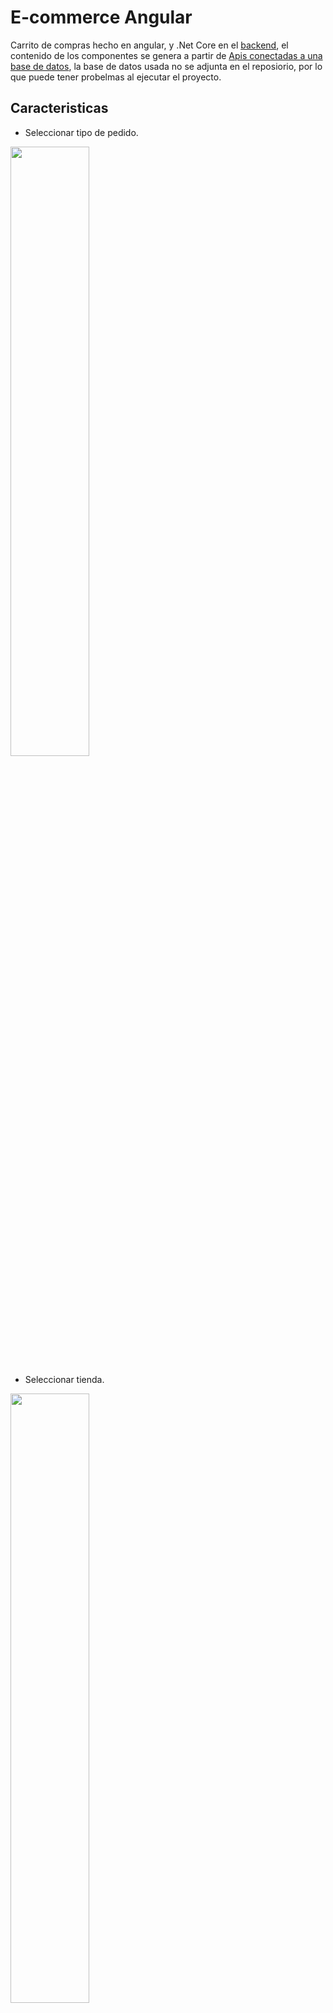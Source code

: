 # E-commerce Angular

Carrito de compras hecho en angular, y .Net Core en el [backend](https://github.com/B3rert/E-Commerce-ApiRestCore), el contenido de los componentes se genera a partir de [Apis conectadas a una base de datos](https://github.com/B3rert/E-Commerce-ApiRestCore), la base de datos usada no se adjunta en el reposiorio, por lo que puede tener probelmas al ejecutar el proyecto.

## Caracteristicas

* Seleccionar tipo de pedido.

<img src="https://github.com/B3rert/E-CommerceAngular/blob/master/src/app/views/tipo_pedido.png?raw=true"  width="50%" >

* Seleccionar tienda.

<img src="https://github.com/B3rert/E-CommerceAngular/blob/master/src/app/views/seleccionar_tienda.png?raw=true"  width="50%" >

* Tienda, con todos los productos y categorías para filtrar productos.

<img src="https://github.com/B3rert/E-CommerceAngular/blob/master/src/app/views/tienda_en_linea.png?raw=true"  width="50%" >

* Detalle producto.

<img src="https://github.com/B3rert/E-CommerceAngular/blob/master/src/app/views/detalle_producto.png?raw=true"  width="50%" >

* Carrito de compras con productos.

<img src="https://github.com/B3rert/E-CommerceAngular/blob/master/src/app/views/mi_carrito.png"  width="50%">

* Formulario pago, datos de usuario.

<img src="https://github.com/B3rert/E-CommerceAngular/blob/master/src/app/views/formulario_pago.png?raw=true"  width="50%" >

* Formulario pago, formas de pago.

<img src="https://github.com/B3rert/E-CommerceAngular/blob/master/src/app/views/forma_pago.png?raw=true"  width="50%" >

* Formulario Inicio de Sesión.

<img src="https://github.com/B3rert/E-CommerceAngular/blob/master/src/app/views/form_login.png?raw=true"  width="50%" >

* Formulario Registro de Usuario.

<img src="https://github.com/B3rert/E-CommerceAngular/blob/master/src/app/views/regitsro_user.png?raw=true"  width="50%" >

* Formulario Recuperar Contraseña.

<img src="https://github.com/B3rert/E-CommerceAngular/blob/master/src/app/views/recuperar_pass.png?raw=true"  width="50%" >

* Lista de Pedidos

<img src="https://github.com/B3rert/E-CommerceAngular/blob/master/src/app/views/pedidos.png?raw=true"  width="50%" >

* Detalles del pedido.

<img src="https://github.com/B3rert/E-CommerceAngular/blob/master/src/app/views/resumen_pedidos.png?raw=true"  width="50%" >

## Demo

Puede ver aquí una [demostración del proyecto](https://b3rert.github.io/E-CommerceAngular/home)

## Ejecutar el proyecto en un entorno de desarrollo

Para ejecutar el proyecto necesita el entorno de Angular CLI.
* [Node.js](https://nodejs.org/es/download/)
* [Angular CLI](https://angular.io/guide/setup-local#install-the-angular-cli)

Si ya está ejecutando Angular CLI clone el proyecto y ejecute `npm install` para descargar las dependencias. Luego ejecute `ng serve` para ejecutar el servidor de Angular. Por defecto angular escucha en `http://localhost:4200/` puede especificar el puerto con `ng serve --port 4144`

## Producción
* Cambie la dirección de las apis en `src/app/services/ApiServer.ts`.
* Ejecute `ng build --prod` para construir el proyecto. 

Los archivos para producción se almacenan en la carpeta `dist/`. Use estos archivos para desplegar la aplicacion en un servidor.
